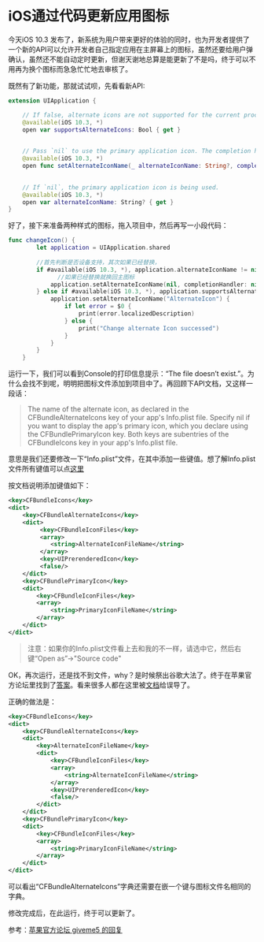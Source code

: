 # iOS通过代码更新应用图标

今天iOS 10.3 发布了，新系统为用户带来更好的体验的同时，也为开发者提供了一个新的API可以允许开发者自己指定应用在主屏幕上的图标，虽然还要给用户弹确认，虽然还不能自动定时更新，但谢天谢地总算是能更新了不是吗，终于可以不用再为换个图标而急急忙忙地去审核了。

既然有了新功能，那就试试呗，先看看新API:

``` Swift
extension UIApplication {

    // If false, alternate icons are not supported for the current process.
    @available(iOS 10.3, *)
    open var supportsAlternateIcons: Bool { get }

    
    // Pass `nil` to use the primary application icon. The completion handler will be invoked asynchronously on an arbitrary background queue; be sure to dispatch back to the main queue before doing any further UI work.
    @available(iOS 10.3, *)
    open func setAlternateIconName(_ alternateIconName: String?, completionHandler: ((Error?) -> Swift.Void)? = nil)

    
    // If `nil`, the primary application icon is being used.
    @available(iOS 10.3, *)
    open var alternateIconName: String? { get }
}
```
好了，接下来准备两种样式的图标，拖入项目中，然后再写一小段代码：

``` Swift
func changeIcon() {
        let application = UIApplication.shared
        
        //首先判断是否设备支持，其次如果已经替换，
        if #available(iOS 10.3, *), application.alternateIconName != nil {
        	  //如果已经替换就换回主图标
            application.setAlternateIconName(nil, completionHandler: nil);
        } else if #available(iOS 10.3, *), application.supportsAlternateIcons {
            application.setAlternateIconName("AlternateIcon") {
                if let error = $0 {
                    print(error.localizedDescription)
                } else {
                    print("Change alternate Icon successed")
                }
            }
        }
    }
```
运行一下，我们可以看到Console的打印信息提示：“The file doesn’t exist.”。为什么会找不到呢，明明把图标文件添加到项目中了。再回顾下API文档，又这样一段话：

>The name of the alternate icon, as declared in the CFBundleAlternateIcons key of your app's Info.plist file. Specify nil if you want to display the app's primary icon, which you declare using the CFBundlePrimaryIcon key. Both keys are subentries of the CFBundleIcons key in your app's Info.plist file.

意思是我们还要修改一下“Info.plist”文件，在其中添加一些键值。想了解Info.plist文件所有键值可以点[这里](https://developer.apple.com/library/content/documentation/General/Reference/InfoPlistKeyReference/Articles/CoreFoundationKeys.html#//apple_ref/doc/uid/TP40009249-SW14)

按文档说明添加键值如下：

``` xml
<key>CFBundleIcons</key>  
<dict>  
    <key>CFBundleAlternateIcons</key>  
    <dict>  
         <key>CFBundleIconFiles</key>  
         <array>  
            <string>AlternateIconFileName</string>  
         </array>  
         <key>UIPrerenderedIcon</key>  
         <false/>  
    </dict>  
    <key>CFBundlePrimaryIcon</key>  
    <dict>  
        <key>CFBundleIconFiles</key>  
        <array>  
            <string>PrimaryIconFileName</string>  
        </array>  
    </dict>  
</dict>  
```

>注意：如果你的Info.plist文件看上去和我的不一样，请选中它，然后右键“Open as”->"Source code"

OK，再次运行，还是找不到文件，why？是时候祭出谷歌大法了。终于在苹果官方论坛里找到了[答案](https://forums.developer.apple.com/thread/71463)。看来很多人都在这里被[文档](https://developer.apple.com/library/content/documentation/General/Reference/InfoPlistKeyReference/Articles/CoreFoundationKeys.html#//apple_ref/doc/uid/TP40009249-SW14)给误导了。

正确的做法是：

``` xml
<key>CFBundleIcons</key>  
<dict>  
    <key>CFBundleAlternateIcons</key>  
    <dict>  
        <key>AlternateIconFileName</key>  
        <dict>  
            <key>CFBundleIconFiles</key>  
            <array>  
                <string>AlternateIconFileName</string>  
            </array>  
            <key>UIPrerenderedIcon</key>  
            <false/>  
        </dict>  
    </dict>  
    <key>CFBundlePrimaryIcon</key>  
    <dict>  
        <key>CFBundleIconFiles</key>  
        <array>  
            <string>PrimaryIconFileName</string>  
        </array>  
    </dict>  
</dict>  
```
可以看出“CFBundleAlternateIcons”字典还需要在嵌一个键与图标文件名相同的字典。

修改完成后，在此运行，终于可以更新了。

参考：[苹果官方论坛 giveme5 的回复](https://forums.developer.apple.com/thread/71463)






